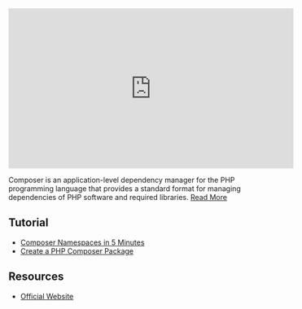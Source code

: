 <iframe width="560" height="315" src="https://www.youtube.com/embed/PZNDQrGhvmQ" title="YouTube video player" frameborder="0" allow="accelerometer; autoplay; clipboard-write; encrypted-media; gyroscope; picture-in-picture" allowfullscreen></iframe>

Composer is an application-level dependency manager for the PHP programming language that provides a standard format for managing dependencies of PHP software and required libraries. [Read More](https://en.wikipedia.org/wiki/Composer_(software))

## Tutorial
- [Composer Namespaces in 5 Minutes](https://jtreminio.com/blog/composer-namespaces-in-5-minutes/)
- [Create a PHP Composer Package](https://www.youtube.com/watch?v=jLEUZrbAUF4&list=PLQH1-k79HB3-H_B8gJrV4os_K9uCSlaI1)

## Resources
- [Official Website](https://getcomposer.org/)